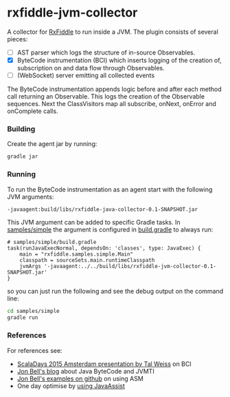 # rxfiddle-jvm-collector

A collector for [RxFiddle](..) to run inside a JVM. The plugin consists of several pieces:

- [ ] AST parser which logs the structure of in-source Observables.
- [x] ByteCode instrumentation (BCI) which inserts logging of the creation of, subscription on and data flow through Observables.
- [ ] (WebSocket) server emitting all collected events

The ByteCode instrumentation appends logic before and after each method call returning an Observable.
This logs the creation of the Observable sequences.
Next the ClassVisitors map all subscribe, onNext, onError and onComplete calls.

### Building
Create the agent jar by running:

````bash
gradle jar
````

### Running
To run the ByteCode instrumentation as an agent start with the following JVM arguments:

````bash
-javaagent:build/libs/rxfiddle-java-collector-0.1-SNAPSHOT.jar
````

This JVM argument can be added to specific Gradle tasks. 
In [samples/simple](samples/simple) the argument is configured in [build.gradle](samples/simple/build.gradle) to always run:

````
# samples/simple/build.gradle
task(runJavaExecNormal, dependsOn: 'classes', type: JavaExec) {
    main = "rxfiddle.samples.simple.Main"
    classpath = sourceSets.main.runtimeClasspath
    jvmArgs '-javaagent:../../build/libs/rxfiddle-jvm-collector-0.1-SNAPSHOT.jar'
}
````

so you can just run the following and see the debug output on the command line:

````bash
cd samples/simple
gradle run
````

### References

For references see:

- [ScalaDays 2015 Amsterdam presentation by Tal Weiss](https://www.youtube.com/watch?v=y4Ex6bsTv3k) on BCI
- [Jon Bell's blog](http://jonbell.net/2015/10/new-blog-series-java-bytecode-and-jvmti-examples/) about Java ByteCode and JVMTI
- [Jon Bell's examples on github](https://github.com/jon-bell/bytecode-examples/) on using ASM
- One day optimise by [using JavaAssist](http://blog.javabenchmark.org/2013/05/java-instrumentation-tutorial.html)
